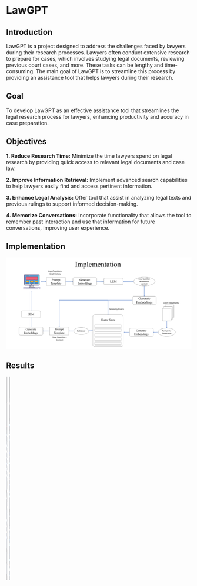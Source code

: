 
# LawGPT

## Introduction
LawGPT is a project designed to address the challenges faced by lawyers during their research processes. Lawyers often conduct extensive research to prepare for cases, which involves studying legal documents, reviewing previous court cases, and more. These tasks can be lengthy and time-consuming. The main goal of LawGPT is to streamline this process by providing an assistance tool that helps lawyers during their research.

## Goal 
To develop LawGPT as an effective assistance tool that streamlines the legal research process for lawyers, enhancing productivity and accuracy in case preparation.

## Objectives
**1. Reduce Research Time:** Minimize the time lawyers spend on legal research by providing quick access to relevant legal documents and case law.

**2. Improve Information Retrieval:** Implement advanced search capabilities to help lawyers easily find and access pertinent information.

**3. Enhance Legal Analysis:** Offer tool that assist in analyzing legal texts and previous rulings to support informed decision-making.

**4. Memorize Conversations:** Incorporate functionality that allows the tool to remember past interaction and use that information for future conversations, improving user experience.

## Implementation
![The Image of Project Implementation](https://raw.githubusercontent.com/Sumit9623/LawGPT/refs/heads/master/Implementation.png)

## Results
<img src="https://raw.githubusercontent.com/Sumit9623/LawGPT/refs/heads/master/result2.png" width="0.3vw" height="550"/> <img src="https://raw.githubusercontent.com/Sumit9623/LawGPT/refs/heads/master/result1.png" width="0.3vw" height="550"/> <img src="https://raw.githubusercontent.com/Sumit9623/LawGPT/refs/heads/master/result3.png" width="0.3vw" height="550"/> 

